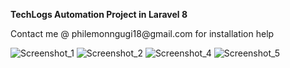 <b>TechLogs Automation Project in Laravel 8</b>
<p>Contact me @ philemonngugi18@gmail.com for installation help </p>

![Screenshot_1](https://user-images.githubusercontent.com/113933822/200164122-22bd317f-afcb-4a90-a1d9-631e68f0ca64.png)
![Screenshot_2](https://user-images.githubusercontent.com/113933822/200164124-083a4d9f-6d7b-4591-9dbd-71289d269d34.png)
![Screenshot_4](https://user-images.githubusercontent.com/113933822/200164126-cf610f34-253d-410c-8d1b-469421ce15db.png)
![Screenshot_5](https://user-images.githubusercontent.com/113933822/200164120-90c8ad43-778c-497b-9071-ff5938639197.png)
